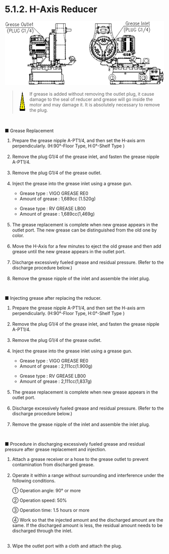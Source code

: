 ﻿# 5.1.2. H-Axis Reducer




![](../../_assets/그림_5.2_h축_감속기_그리스_주입_배출구.png  )

<blockquote>
<table border="0">
<thead>
  <tr>
    <td>
    <div align="center">
      <img src="../../_assets/주의표시.png" width = 60 height = 60>
    </div>
    </td>
    <td colspan="4">If grease is added without removing the outlet plug, it cause damage to the seal of reducer and grease will go inside the motor and may damage it. It is absolutely necessary to remove the plug.</td>
  </tr>
</thead>
</table>  
</blockquote>

<br>




■	Grease Replacement

<ol style="list-style-type:decimal" start="1">
    <li>
Prepare the grease nipple A-PT1/4, and then set the H-axis arm perpendicularly.
(H:90°-Floor Type, H:0°-Shelf Type )
</li><br>
    <li>Remove the plug G1/4 of the grease inlet, and fasten the grease nipple A-PT1/4.
</li><br>
    <li>Remove the plug G1/4 of the grease outlet.
</li><br>
    <li>Inject the grease into the grease inlet using a grease gun.

<p>

-	Grease type  : VIGO GREASE RE0
-	Amount of grease  : 1,689cc (1.520g)
 <p>

-	Grease type  : RV GREASE LB00
-	Amount of grease  : 1,689cc(1,469g)
</li><br>
    <li>
The grease replacement is complete when new grease appears in the outlet port. The new grease can be distinguished from the old one by color.
</li><br>
    <li>Move the H-Axis for a few minutes to eject the old grease and then add grease until the new grease appears in the outlet port.
</li><br>
    <li>Discharge excessively fueled grease and residual pressure. (Refer to the discharge procedure below.)
</li><br>
    <li>Remove the grease nipple of the inlet and assemble the inlet plug.
</li>
</ol>



<br>

■	Injecting grease after replacing the reducer.
<ol style="list-style-type:decimal" start="1">
    <li>
Prepare the grease nipple A-PT1/4, and then set the H-axis arm perpendicularly.
(H:90°-Floor Type, H:0°-Shelf Type ) 
</li><br>
    <li>Remove the plug G1/4 of the grease inlet, and fasten the grease nipple A-PT1/4.
</li><br>
    <li>Remove the plug G1/4 of the grease outlet.
</li><br>
    <li>Inject the grease into the grease inlet using a grease gun.

<p>

-	Grease type  : VIGO GREASE RE0
-	Amount of grease  : 2,111cc(1.900g)
 <p>

-	Grease type  : RV GREASE LB00
-	Amount of grease  : 2,111cc(1,837g)
</li><br>
    <li>
The grease replacement is complete when new grease appears in the outlet port.
</li><br>
    <li>Discharge excessively fueled grease and residual pressure. (Refer to the discharge procedure below.)
</li><br>
    <li>Remove the grease nipple of the inlet and assemble the inlet plug.
</li>
</ol>

<br>

■	Procedure in discharging excessively fueled grease and residual pressure after grease replacement and injection.
<ol style="list-style-type:decimal" start="1">
    <li>Attach a grease receiver or a hose to the grease outlet to prevent contamination from discharged grease.
</li><br>
    <li>Operate it within a range without surrounding and interference under the following conditions.

①	Operation angle: 90° or more

②	Operation speed: 50%

③	Operation time: 1.5 hours or more

④	Work so that the injected amount and the discharged amount are the same. If the discharged amount is less, the residual amount needs to be discharged through the inlet.
</li><br>
    <li>Wipe the outlet port with a cloth and attach the plug.
</li>
</ol>
 
